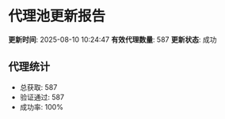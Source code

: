 # 代理池更新报告

**更新时间**: 2025-08-10 10:24:47
**有效代理数量**: 587
**更新状态**:  成功

## 代理统计
- 总获取: 587
- 验证通过: 587
- 成功率: 100%
